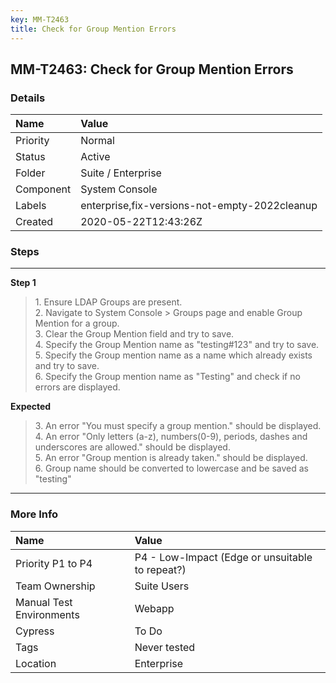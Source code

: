 ```yaml
---
key: MM-T2463
title: Check for Group Mention Errors
---
```


## MM-T2463: Check for Group Mention Errors

### Details

| Name      | Value                                         |
| :-------- | :-------------------------------------------- |
| Priority  | Normal                                        |
| Status    | Active                                        |
| Folder    | Suite / Enterprise                            |
| Component | System Console                                |
| Labels    | enterprise,fix-versions-not-empty-2022cleanup |
| Created   | 2020-05-22T12:43:26Z                          |

### Steps

<hr/>

**Step 1**

> <article>1. Ensure LDAP Groups are present.<br>2. Navigate to System Console &gt; Groups page and enable Group Mention for a group.<br>3. Clear the Group Mention field and try to save.<br>4. Specify the Group Mention name as "testing#123" and try to save.&nbsp;<br>5. Specify the Group mention name as a name which already exists and try to save.<br>6. Specify the Group mention name as "Testing" and check if no errors are displayed.&nbsp;</article>

**Expected**

> <article>3. An error "You must specify a group mention." should be displayed.<br>4. An error "Only letters (a-z), numbers(0-9), periods, dashes and underscores are allowed." should be displayed.<br>5. An error "Group mention is already taken." should be displayed.<br>6. Group name should be converted to lowercase and be saved as "testing"</article>

<hr/>

### More Info

| Name                     | Value                                           |
| :----------------------- | :---------------------------------------------- |
| Priority P1 to P4        | P4 - Low-Impact (Edge or unsuitable to repeat?) |
| Team Ownership           | Suite Users                                     |
| Manual Test Environments | Webapp                                          |
| Cypress                  | To Do                                           |
| Tags                     | Never tested                                    |
| Location                 | Enterprise                                      |
